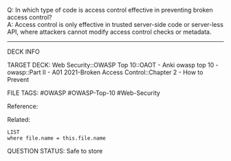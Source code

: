 Q: In which type of code is access control effective in preventing broken access control?  
A: Access control is only effective in trusted server-side code or server-less API, where attackers cannot modify access control checks or metadata.
<!--ID: 1697070663483-->

---

DECK INFO

TARGET DECK: Web Security::OWASP Top 10::OAOT - Anki owasp top 10 - owasp::Part II - A01 2021-Broken Access Control::Chapter 2 - How to Prevent

FILE TAGS: #OWASP #OWASP-Top-10 #Web-Security

Reference:

Related:

```dataview
LIST
where file.name = this.file.name
```

QUESTION STATUS: Safe to store